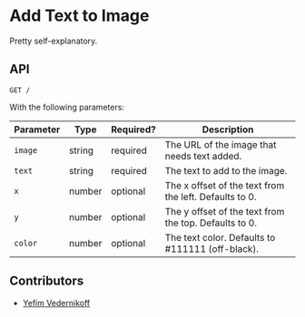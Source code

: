 Add Text to Image
==================

Pretty self-explanatory.

## API

````
GET /
````

With the following parameters:

| Parameter | Type   | Required? | Description |
|-----------|--------|-----------|-------------|
| `image`   | string | required  | The URL of the image that needs text added. |
| `text`    | string | required  | The text to add to the image. |
| `x`       | number | optional  | The x offset of the text from the left. Defaults to 0. |
| `y`       | number | optional  | The y offset of the text from the top. Defaults to 0. |
| `color`   | number | optional  | The text color. Defaults to #111111 (off-black). |

## Contributors

* [Yefim Vedernikoff](https://twitter.com/yefim)
